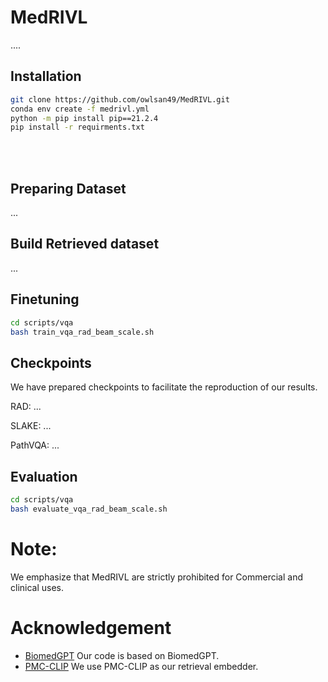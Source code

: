 <!---
Copyright 2022 The OFA-Sys Team. 
Copyright 2023 Kai Zhang @ Lehigh. 
Copyright 2024 Shang Luo.
All rights reserved.
This source code is licensed under the Apache 2.0 license found in the LICENSE file in the root directory.
-->

# MedRIVL
....

## Installation
```bash
git clone https://github.com/owlsan49/MedRIVL.git
conda env create -f medrivl.yml
python -m pip install pip==21.2.4
pip install -r requirments.txt
```
<br></br>

## Preparing Dataset
...

## Build Retrieved dataset
...

## Finetuning
```bash
cd scripts/vqa
bash train_vqa_rad_beam_scale.sh
```

## Checkpoints
We have prepared checkpoints to facilitate the reproduction of our results.

RAD: ...

SLAKE: ...

PathVQA: ...


## Evaluation
```bash
cd scripts/vqa
bash evaluate_vqa_rad_beam_scale.sh
```

# Note:
We emphasize that MedRIVL are strictly prohibited for Commercial and clinical uses.

# Acknowledgement
* [BiomedGPT](https://github.com/taokz/BiomedGPT?tab=readme-ov-file) Our code is based on BiomedGPT. 
* [PMC-CLIP](https://github.com/WeixiongLin/PMC-CLIP) We use PMC-CLIP as our retrieval embedder.